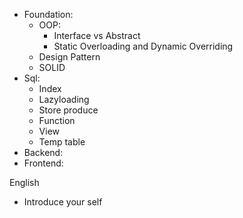 - Foundation:
  - OOP:
    - Interface vs Abstract
    - Static Overloading and Dynamic Overriding
  - Design Pattern
  - SOLID
- Sql:
  - Index
  - Lazyloading
  - Store produce
  - Function
  - View
  - Temp table
- Backend:
- Frontend:

English
- Introduce your self
